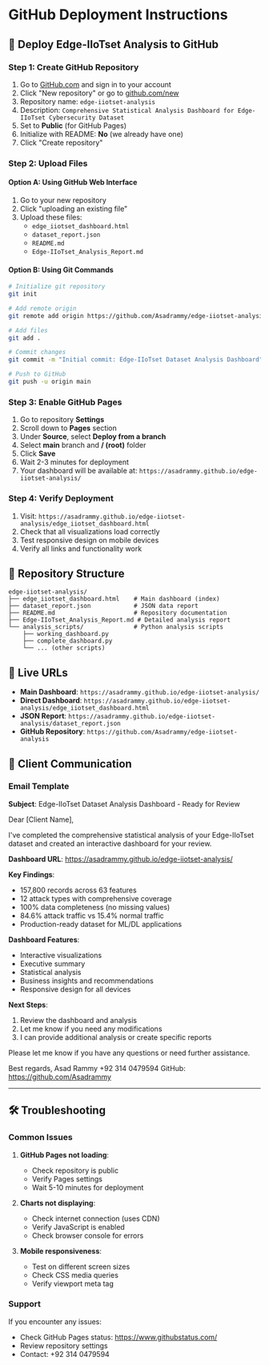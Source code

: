 # GitHub Deployment Instructions

## 🚀 Deploy Edge-IIoTset Analysis to GitHub

### Step 1: Create GitHub Repository

1. Go to [GitHub.com](https://github.com) and sign in to your account
2. Click "New repository" or go to [github.com/new](https://github.com/new)
3. Repository name: `edge-iiotset-analysis`
4. Description: `Comprehensive Statistical Analysis Dashboard for Edge-IIoTset Cybersecurity Dataset`
5. Set to **Public** (for GitHub Pages)
6. Initialize with README: **No** (we already have one)
7. Click "Create repository"

### Step 2: Upload Files

#### Option A: Using GitHub Web Interface
1. Go to your new repository
2. Click "uploading an existing file"
3. Upload these files:
   - `edge_iiotset_dashboard.html`
   - `dataset_report.json`
   - `README.md`
   - `Edge-IIoTset_Analysis_Report.md`

#### Option B: Using Git Commands
```bash
# Initialize git repository
git init

# Add remote origin
git remote add origin https://github.com/Asadrammy/edge-iiotset-analysis.git

# Add files
git add .

# Commit changes
git commit -m "Initial commit: Edge-IIoTset Dataset Analysis Dashboard"

# Push to GitHub
git push -u origin main
```

### Step 3: Enable GitHub Pages

1. Go to repository **Settings**
2. Scroll down to **Pages** section
3. Under **Source**, select **Deploy from a branch**
4. Select **main** branch and **/ (root)** folder
5. Click **Save**
6. Wait 2-3 minutes for deployment
7. Your dashboard will be available at: `https://asadrammy.github.io/edge-iiotset-analysis/`

### Step 4: Verify Deployment

1. Visit: `https://asadrammy.github.io/edge-iiotset-analysis/edge_iiotset_dashboard.html`
2. Check that all visualizations load correctly
3. Test responsive design on mobile devices
4. Verify all links and functionality work

## 📁 Repository Structure

```
edge-iiotset-analysis/
├── edge_iiotset_dashboard.html    # Main dashboard (index)
├── dataset_report.json            # JSON data report
├── README.md                      # Repository documentation
├── Edge-IIoTset_Analysis_Report.md # Detailed analysis report
└── analysis_scripts/              # Python analysis scripts
    ├── working_dashboard.py
    ├── complete_dashboard.py
    └── ... (other scripts)
```

## 🔗 Live URLs

- **Main Dashboard**: `https://asadrammy.github.io/edge-iiotset-analysis/`
- **Direct Dashboard**: `https://asadrammy.github.io/edge-iiotset-analysis/edge_iiotset_dashboard.html`
- **JSON Report**: `https://asadrammy.github.io/edge-iiotset-analysis/dataset_report.json`
- **GitHub Repository**: `https://github.com/Asadrammy/edge-iiotset-analysis`

## 📧 Client Communication

### Email Template

**Subject**: Edge-IIoTset Dataset Analysis Dashboard - Ready for Review

Dear [Client Name],

I've completed the comprehensive statistical analysis of your Edge-IIoTset dataset and created an interactive dashboard for your review.

**Dashboard URL**: https://asadrammy.github.io/edge-iiotset-analysis/

**Key Findings**:
- 157,800 records across 63 features
- 12 attack types with comprehensive coverage
- 100% data completeness (no missing values)
- 84.6% attack traffic vs 15.4% normal traffic
- Production-ready dataset for ML/DL applications

**Dashboard Features**:
- Interactive visualizations
- Executive summary
- Statistical analysis
- Business insights and recommendations
- Responsive design for all devices

**Next Steps**:
1. Review the dashboard and analysis
2. Let me know if you need any modifications
3. I can provide additional analysis or create specific reports

Please let me know if you have any questions or need further assistance.

Best regards,
Asad Rammy
+92 314 0479594
GitHub: https://github.com/Asadrammy

---

## 🛠️ Troubleshooting

### Common Issues

1. **GitHub Pages not loading**:
   - Check repository is public
   - Verify Pages settings
   - Wait 5-10 minutes for deployment

2. **Charts not displaying**:
   - Check internet connection (uses CDN)
   - Verify JavaScript is enabled
   - Check browser console for errors

3. **Mobile responsiveness**:
   - Test on different screen sizes
   - Check CSS media queries
   - Verify viewport meta tag

### Support

If you encounter any issues:
- Check GitHub Pages status: https://www.githubstatus.com/
- Review repository settings
- Contact: +92 314 0479594
